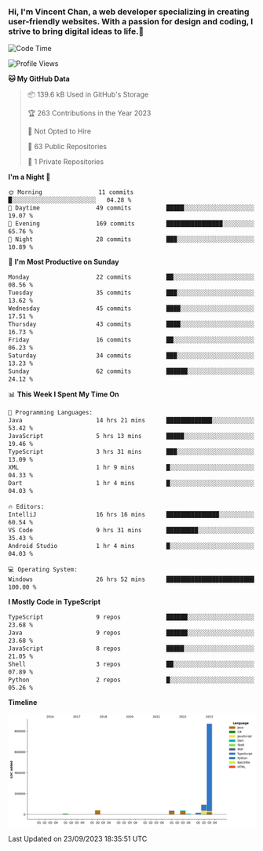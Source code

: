 ### Hi, I'm Vincent Chan, a web developer specializing in creating user-friendly websites. With a passion for design and coding, I strive to bring digital ideas to life.👋

<!--
**hkvincent/hkvincent** is a ✨ _special_ ✨ repository because its `README.md` (this file) appears on your GitHub profile.

Here are some ideas to get you started:

- 🔭 I’m currently working on ...
- 🌱 I’m currently learning ...
- 👯 I’m looking to collaborate on ...
- 🤔 I’m looking for help with ...
- 💬 Ask me about ...
- 📫 How to reach me: ...
- 😄 Pronouns: ...
- ⚡ Fun fact: ...
-->
<!--START_SECTION:waka-->
![Code Time](http://img.shields.io/badge/Code%20Time-421%20hrs%2011%20mins-blue)

![Profile Views](http://img.shields.io/badge/Profile%20Views-0-blue)

**🐱 My GitHub Data** 

> 📦 139.6 kB Used in GitHub's Storage 
 > 
> 🏆 263 Contributions in the Year 2023
 > 
> 🚫 Not Opted to Hire
 > 
> 📜 63 Public Repositories 
 > 
> 🔑 1 Private Repositories 
 > 
**I'm a Night 🦉** 

```text
🌞 Morning                11 commits          █░░░░░░░░░░░░░░░░░░░░░░░░   04.28 % 
🌆 Daytime                49 commits          █████░░░░░░░░░░░░░░░░░░░░   19.07 % 
🌃 Evening                169 commits         ████████████████░░░░░░░░░   65.76 % 
🌙 Night                  28 commits          ███░░░░░░░░░░░░░░░░░░░░░░   10.89 % 
```
📅 **I'm Most Productive on Sunday** 

```text
Monday                   22 commits          ██░░░░░░░░░░░░░░░░░░░░░░░   08.56 % 
Tuesday                  35 commits          ███░░░░░░░░░░░░░░░░░░░░░░   13.62 % 
Wednesday                45 commits          ████░░░░░░░░░░░░░░░░░░░░░   17.51 % 
Thursday                 43 commits          ████░░░░░░░░░░░░░░░░░░░░░   16.73 % 
Friday                   16 commits          ██░░░░░░░░░░░░░░░░░░░░░░░   06.23 % 
Saturday                 34 commits          ███░░░░░░░░░░░░░░░░░░░░░░   13.23 % 
Sunday                   62 commits          ██████░░░░░░░░░░░░░░░░░░░   24.12 % 
```


📊 **This Week I Spent My Time On** 

```text
💬 Programming Languages: 
Java                     14 hrs 21 mins      █████████████░░░░░░░░░░░░   53.42 % 
JavaScript               5 hrs 13 mins       █████░░░░░░░░░░░░░░░░░░░░   19.46 % 
TypeScript               3 hrs 31 mins       ███░░░░░░░░░░░░░░░░░░░░░░   13.09 % 
XML                      1 hr 9 mins         █░░░░░░░░░░░░░░░░░░░░░░░░   04.33 % 
Dart                     1 hr 4 mins         █░░░░░░░░░░░░░░░░░░░░░░░░   04.03 % 

🔥 Editors: 
IntelliJ                 16 hrs 16 mins      ███████████████░░░░░░░░░░   60.54 % 
VS Code                  9 hrs 31 mins       █████████░░░░░░░░░░░░░░░░   35.43 % 
Android Studio           1 hr 4 mins         █░░░░░░░░░░░░░░░░░░░░░░░░   04.03 % 

💻 Operating System: 
Windows                  26 hrs 52 mins      █████████████████████████   100.00 % 
```

**I Mostly Code in TypeScript** 

```text
TypeScript               9 repos             ██████░░░░░░░░░░░░░░░░░░░   23.68 % 
Java                     9 repos             ██████░░░░░░░░░░░░░░░░░░░   23.68 % 
JavaScript               8 repos             █████░░░░░░░░░░░░░░░░░░░░   21.05 % 
Shell                    3 repos             ██░░░░░░░░░░░░░░░░░░░░░░░   07.89 % 
Python                   2 repos             █░░░░░░░░░░░░░░░░░░░░░░░░   05.26 % 
```



**Timeline**

![Lines of Code chart](https://raw.githubusercontent.com/hkvincent/hkvincent/main/assets/bar_graph.png)


 Last Updated on 23/09/2023 18:35:51 UTC
<!--END_SECTION:waka-->
